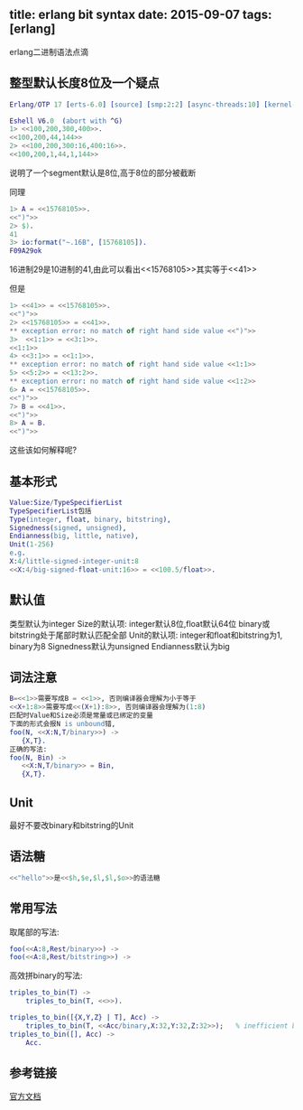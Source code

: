 title: erlang bit syntax
date: 2015-09-07
tags: [erlang]
---
erlang二进制语法点滴
<!--more-->
## 整型默认长度8位及一个疑点
```erlang
Erlang/OTP 17 [erts-6.0] [source] [smp:2:2] [async-threads:10] [kernel-poll:false]

Eshell V6.0  (abort with ^G)
1> <<100,200,300,400>>.
<<100,200,44,144>>
2> <<100,200,300:16,400:16>>.
<<100,200,1,44,1,144>>
```
说明了一个segment默认是8位,高于8位的部分被截断

同理
```erlang
1> A = <<15768105>>.
<<")">>
2> $).
41
3> io:format("~.16B", [15768105]).
F09A29ok
```

16进制29是10进制的41,由此可以看出<<15768105>>其实等于<<41>>

但是
```erlang
1> <<41>> = <<15768105>>.
<<")">>
2> <<15768105>> = <<41>>.
** exception error: no match of right hand side value <<")">>
3>  <<1:1>> = <<3:1>>.
<<1:1>>
4> <<3:1>> = <<1:1>>.
** exception error: no match of right hand side value <<1:1>>
5> <<5:2>> = <<13:2>>.
** exception error: no match of right hand side value <<1:2>>
6> A = <<15768105>>.
<<")">>
7> B = <<41>>.
<<")">>
8> A = B.
<<")">>
```
这些该如何解释呢?

## 基本形式
```erlang
Value:Size/TypeSpecifierList
TypeSpecifierList包括
Type(integer, float, binary, bitstring),
Signedness(signed, unsigned),
Endianness(big, little, native),
Unit(1-256)
e.g.
X:4/little-signed-integer-unit:8
<<X:4/big-signed-float-unit:16>> = <<100.5/float>>.
```

## 默认值
类型默认为integer
Size的默认项:
integer默认8位,float默认64位
binary或bitstring处于尾部时默认匹配全部
Unit的默认项:
integer和float和bitstring为1, binary为8
Signedness默认为unsigned
Endianness默认为big

## 词法注意
```erlang
B=<<1>>需要写成B = <<1>>, 否则编译器会理解为小于等于
<<X+1:8>>需要写成<<(X+1):8>>, 否则编译器会理解为(1:8)
匹配时Value和Size必须是常量或已绑定的变量
下面的形式会报N is unbound错,
foo(N, <<X:N,T/binary>>) ->
   {X,T}.
正确的写法:
foo(N, Bin) ->
   <<X:N,T/binary>> = Bin,
   {X,T}.
```

## Unit
最好不要改binary和bitstring的Unit

## 语法糖
```erlang
<<"hello">>是<<$h,$e,$l,$l,$o>>的语法糖
```

## 常用写法
取尾部的写法:
```erlang
foo(<<A:8,Rest/binary>>) ->
foo(<<A:8,Rest/bitstring>>) ->
```

高效拼binary的写法:
```erlang
triples_to_bin(T) ->
    triples_to_bin(T, <<>>).

triples_to_bin([{X,Y,Z} | T], Acc) ->
    triples_to_bin(T, <<Acc/binary,X:32,Y:32,Z:32>>);   % inefficient before R12B
triples_to_bin([], Acc) ->
    Acc.
```

## 参考链接
[官方文档](http://www.erlang.org/doc/programming_examples/bit_syntax.html)


